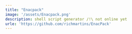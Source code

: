 ```yaml
---
title: "Enacpack"
image: '/assets/Enacpack.png'
description: shell script generator /!\ not online yet
urle: 'https://github.com/richmartins/EnacPack'
---
```

